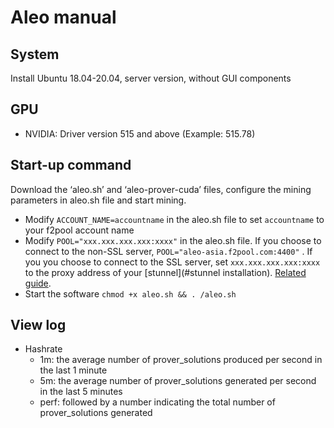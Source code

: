 # Aleo manual

## System

Install Ubuntu 18.04-20.04, server version, without GUI components

## GPU

- NVIDIA: Driver version 515 and above (Example: 515.78)

## Start-up command

Download the ‘aleo.sh’ and ‘aleo-prover-cuda’ files, configure the mining parameters in aleo.sh file and start mining.
- Modify `ACCOUNT_NAME=accountname` in the aleo.sh file to set `accountname` to your f2pool account name
- Modify `POOL="xxx.xxx.xxx.xxx:xxxx"` in the aleo.sh file. If you choose to connect to the non-SSL server,  `POOL="aleo-asia.f2pool.com:4400"` . If you you choose to connect to the SSL server, set `xxx.xxx.xxx.xxx:xxxx` to the proxy address of your [stunnel](#stunnel installation). [Related guide](https://f2pool.io/mining/guides/how-to-mine-aleo/?_ga=2.261973965.1760295878.1670166632-1277269998.1658672539).
- Start the software `chmod +x aleo.sh && . /aleo.sh`

## View log

- Hashrate
  - 1m: the average number of prover_solutions produced per second in the last 1 minute
  - 5m: the average number of prover_solutions generated per second in the last 5 minutes
  - perf: followed by a number indicating the total number of prover_solutions generated